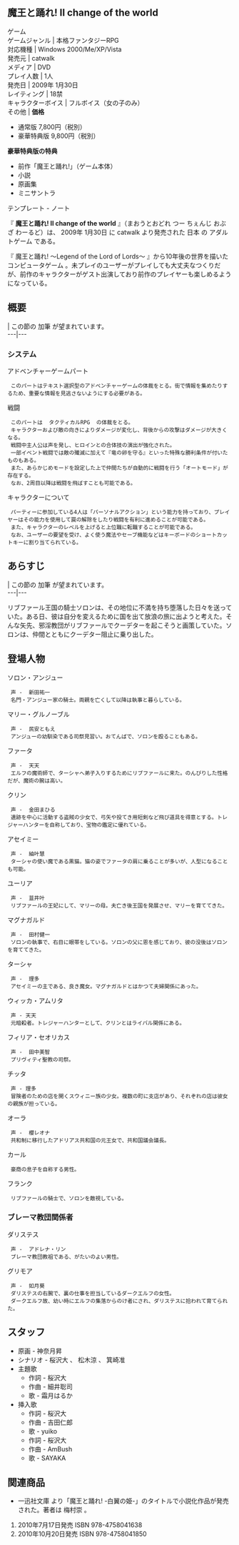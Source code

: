 魔王と踊れ! II change of the world  
---  
ゲーム  
ゲームジャンル  |  本格ファンタジーRPG   
対応機種  |  Windows 2000/Me/XP/Vista   
発売元  |  catwalk   
メディア  |  DVD   
プレイ人数  |  1人   
発売日  |  2009年  1月30日   
レイティング  |  18禁   
キャラクターボイス  |  フルボイス（女の子のみ）   
その他  |  **価格**   

  * 通常版 7,800円（税別） 
  * 豪華特典版 9,800円（税別） 

**豪華特典版の特典**  

  * 前作「魔王と踊れ!」（ゲーム本体） 
  * 小説 
  * 原画集 
  * ミニサントラ 

  
テンプレート  \-  ノート  
  
『 **魔王と踊れ! II change of the world** 』（まおうとおどれ つー ちぇんじ おぶ ざ わーるど）は、  2009年
1月30日  に  catwalk  より発売された  日本  の  アダルトゲーム  である。

『  魔王と踊れ! 〜Legend of the Lord of Lords〜  』から10年後の世界を描いた  コンピュータゲーム
。未プレイのユーザーがプレイしても大丈夫なつくりだが、前作のキャラクターがゲスト出演しており前作のプレイヤーも楽しめるようになっている。

##  概要  

|  この節の  加筆  が望まれています。  
---|---  
  
###  システム  

アドベンチャーゲームパート

     このパートはテキスト選択型のアドベンチャーゲームの体裁をとる。街で情報を集めたりするため、重要な情報を見逃さないようにする必要がある。 
戦闘

     このパートは  タクティカルRPG  の体裁をとる。 
     キャラクターおよび敵の向きによりダメージが変化し、背後からの攻撃はダメージが大きくなる。 
     戦闘中主人公は声を発し、ヒロインとの合体技の演出が強化された。 
     一部イベント戦闘では敵の殲滅に加えて『竜の卵を守る』といった特殊な勝利条件が付いたものもある。 
     また、あらかじめモードを設定した上で仲間たちが自動的に戦闘を行う「オートモード」が存在する。 
     なお、2周目以降は戦闘を飛ばすことも可能である。 
キャラクターについて

     パーティーに参加している4人は「パーソナルアクション」という能力を持っており、プレイヤーはその能力を使用して罠の解除をしたり戦闘を有利に進めることが可能である。 
     また、キャラクターのレベルを上げると上位職に転職することが可能である。 
     なお、ユーザーの要望を受け、よく使う魔法やセーブ機能などはキーボードのショートカットキーに割り当てられている。 

##  あらすじ  

|  この節の  加筆  が望まれています。  
---|---  
  
リブファール王国の騎士ソロンは、その地位に不満を持ち堕落した日々を送っていた。ある日、彼は自分を変えるために国を出て放浪の旅に出ようと考えた。そんな矢先、邪淫教団がリブファールでクーデターを起こそうと画策していた。ソロンは、仲間とともにクーデター阻止に乗り出した。

##  登場人物  

ソロン・アンジュー

     声 -  新田祐一 
     名門・アンジュー家の騎士。両親を亡くして以降は執事と暮らしている。 
マリー・グルノーブル

     声 -  民安ともえ 
     アンジューの幼馴染である司祭見習い。おてんばで、ソロンを殴ることもある。 
ファータ

     声 -  天天 
     エルフの魔術師で、ターシャへ弟子入りするためにリブファールに来た。のんびりした性格だが、魔術の腕は高い。 
クリン

     声 -  金田まひる 
     遺跡を中心に活動する盗賊の少女で、弓矢や投てき用短剣など飛び道具を得意とする。トレジャーハンターを自称しており、宝物の鑑定に優れている。 
アセイミー

     声 -  紬叶慧 
     ターシャの使い魔である黒猫。猫の姿でファータの肩に乗ることが多いが、人型になることも可能。 
ユーリア

     声 -  韮井叶 
     リブファールの王妃にして、マリーの母。夫亡き後王国を発展させ、マリーを育ててきた。 
マグナガルド

     声 -  田村健一 
     ソロンの執事で、右目に眼帯をしている。ソロンの父に恩を感じており、彼の没後はソロンを育ててきた。 
ターシャ

     声 -  理多 
     アセイミーの主である、良き魔女。マグナガルドとはかつて夫婦関係にあった。 
ウィッカ・アムリタ

     声 - 天天 
     元暗殺者。トレジャーハンターとして、クリンとはライバル関係にある。 
フィリア・セオリカス

     声 -  田中美智 
     プリヴィティ聖教の司祭。 
チッタ

     声 - 理多 
     冒険者のための店を開くスウィニー族の少女。複数の町に支店があり、それぞれの店は彼女の親族が担っている。 
オーラ

     声 -  櫻レオナ 
     共和制に移行したアドリアス共和国の元王女で、共和国議会議長。 
カール

     豪商の息子を自称する男性。 
フランク

     リブファールの騎士で、ソロンを敵視している。 

###  ブレーマ教団関係者  

ダリステス

     声 -  アドレナ・リン 
     ブレーマ教団教祖である、がたいのよい男性。 
グリモア

     声 -  如月葵 
     ダリステスの右腕で、裏の仕事を担当しているダークエルフの女性。 
     ダークエルフ故、幼い時にエルフの集落からのけ者にされ、ダリステスに拾われて育てられた。 

##  スタッフ  

  * 原画 -  神奈月昇 
  * シナリオ -  桜沢大  、  松木涼  、  箕崎准 
  * 主題歌 
    * 作詞 - 桜沢大 
    * 作曲 -  細井聡司 
    * 歌 -  霜月はるか 
  * 挿入歌 
    * 作詞 - 桜沢大 
    * 作曲 -  吉田仁郎 
    * 歌 -  yuiko 
    * 作詞 - 桜沢大 
    * 作曲 -  AmBush 
    * 歌 - SAYAKA 

##  関連商品  

  * 一迅社文庫  より「魔王と踊れ! -白翼の姫-」のタイトルで小説化作品が発売された。著者は  梅村崇  。 

  1. 2010年7月17日発売  ISBN 978-4758041638 
  2. 2010年10月20日発売  ISBN 978-4758041850 

